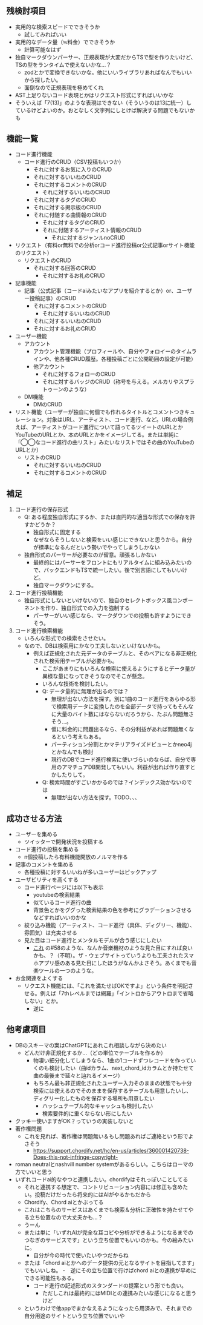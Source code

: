 #

## 残検討項目

- 実用的な検索スピードでできそうか
  - 試してみればいい
- 実用的なデータ量（≒料金）でできそうか
  - 計算可能なはず
- 独自マークダウンパーサー、正規表現が大変だからTSで型を作りたいけど、TSの型をランタイムで使えないかな…？
  - zodとかで変換できないかな。他にいいライブラリあればなんでもいいから探したい。
  - 面倒なので正規表現を極めてくれ
- AST上足りないコード表現とかはリクエスト形式にすればいいかな
- そういえば「7(13)」のような表現はできない（そういうのは13に統一）しているけどよいのか。おとなしく文字列にしとけば解決する問題でもないかも

## 機能一覧

- コード進行機能
  - コード進行のCRUD（CSV投稿もいつか）
    - それに対するお気に入りのCRUD
    - それに対するいいねのCRUD
    - それに対するコメントのCRUD
      - それに対するいいねのCRUD
    - それに対するタグのCRUD
    - それに対する掲示板のCRUD
    - それに付随する曲情報のCRUD
      - それに対するタグのCRUD
      - それに付随するアーティスト情報のCRUD
        - それに対するジャンルnoCRUD
- リクエスト（有料or無料での分析orコード進行投稿or公式記事orサイト機能のリクエスト）
  - リクエストのCRUD
    - それに対する回答のCRUD
      - それに対するお礼のCRUD
- 記事機能
  - 記事（公式記事（コードaiみたいなアプリを紹介するとか）or、ユーザー投稿記事）のCRUD
    - それに対するコメントのCRUD
      - それに対するいいねのCRUD
    - それに対するいいねのCRUD
    - それに対するお礼のCRUD
- ユーザー機能
  - アカウント
    - アカウント管理機能（プロフィールや、自分やフォロイーのタイムラインや、他各種CRUD履歴。各種投稿ごとに公開範囲の設定が可能）
    - 他アカウント
      - それに対するフォローのCRUD
      - それに対するバッジのCRUD（称号を与える。メルカリやスプラトゥーンのような）
  - DM機能
    - DMのCRUD
- リスト機能（ユーザーが独自に何個でも作れるタイトルとコメントつきキュレーション。対象はURL、アーティスト、コード進行、など。URLの場合例えば、アーティストがコード進行について語ってるツイートのURLとかYouTubeのURLとか、本のURLとかをイメージしてる。または単純に「◯◯なコード進行の曲リスト」みたいなリストではその曲のYouTubeのURLとか）
  - リストのCRUD
    - それに対するいいねのCRUD
    - それに対するコメントのCRUD

## 補足

1. コード進行の保存形式
    - Q: ある程度独自形式にするか、または直円的な適当な形式での保存を許すかどうか？
      - 独自形式に固定する
      - なぜならそうしないと検索をいい感じにできないと思うから。自分が標準になるんだという勢いでやってしまうしかない
    - 独自形式のパーサーが必要なのが留意。頑張るしかない
      - 最終的にはパーサーをフロントにもリアルタイムに組み込みたいので、バックエンドもTSで統一したい。後で別言語にしてもいいけど。
      - 独自マークダウンにする。
1. コード進行投稿機能
    - 独自形式にしないといけないので、独自のセレクトボックス風コンポーネントを作り、独自形式での入力を強制する
      - パーサーがいい感じなら、マークダウンでの投稿も許すようにできそう。
1. コード進行検索機能
    - いろんな形式での検索をさせたい。
    - なので、DBは検索用にかなり工夫しないといけないかも。
      - 例えば正規化された元データのテーブルと、そのペアになる非正規化された検索用テーブルが必要かも。
        - ここがあまりにもいろんな検索に使えるようにするとデータ量が異様な量になってきそうなのでそこが懸念。
        - いろんな技術を検討したい。
        - Q: データ量的に無理が出るのでは？
          - 無理が出ない方法を探す。別に1曲のコード進行をあらゆる形で検索用データに変換したのを全部データで持ってもそんなに大量のバイト数にはならないだろうから、たぶん問題無さそう…。
          - 仮に料金的に問題出るなら、その分利益があれば問題無くなるという考えもある。
          - パーティション分割とかマテリアライズドビューとかneo4jとかなんでも検討
          - 現行のDBでコード進行検索に使いづらいのならば、自分で専用のアマチュアDB開発してもいい。利益が出れば作り直すとかしたりして。
        - Q: 検索時間がすごいかかるのでは？インデックス効かないのでは
          - 無理が出ない方法を探す。TODO、、、

## 成功させる方法

- ユーザーを集める
  - ツイッターで開発状況を投稿する
- コード進行の投稿を集める
  - n個投稿したら有料機能開放のノルマを作る
- 記事のコメントを集める
  - 各種投稿に対するいいねが多いユーザーはピックアップ
- ユーザビリティを高くする
  - コード進行ページには以下も表示
    - youtubeの検索結果
    - 似ているコード進行の曲
    - 背景色とかをググった検索結果の色を参考にグラデーションさせるなどすればいいのかな
  - 絞り込み機能（アーティスト、コード進行（具体、ディグリー、機能）、雰囲気）は充実させる
  - 見た目はコード進行とメンタルモデルが合う感じにしたい
    - [これ](https://getcssscan.com/css-checkboxes-examples?ref=beautifulboxshadow-bottom) の#58のような、なんか音楽機材のような見た目にすれば良いかも、？（不明）。ザ・ウェブサイトっていうよりも工夫されたスマホアプリ感のある見た目にしたほうがなんかよさそう。あくまでも音楽ツールの一つのような。
- お金関連をよくする
  - リクエスト機能には、「これを満たせばOKですよ」という条件を明記させる。例えば「7thレベルまでは網羅」「イントロからアウトロまで省略しない」とか。
    - 逆に

## 他考慮項目

- DBのスキーマの案はChatGPTにあれこれ相談しながら決めたい
  - どんだけ非正規化するか…（どの単位でテーブルを作るか）
    - 物凄い細分化してしまうなら、1曲の1コードずつレコードを作っていくのも検討したい（曲idカラム、next_chord_idカラムとか持たせて曲の最後まで延々と辿れるイメージ）
    - もちろん最も非正規化されたユーザー入力そのままの状態でも十分検索には使えるのでそのままを保存するテーブルも用意したいし、ディグリー化したものを保存する場所も用意したい
      - ハッシュテーブル的なキャッシュも検討したい
      - 検索要件的に重くならない形にしたい
- クッキー使いますがOK？っていうの実装しないと
- 著作権問題
  - これを見れば、著作権は問題無い＆もし問題あればご連絡という形でよさそう
    - <https://support.chordify.net/hc/en-us/articles/360001420738-Does-this-not-infringe-copyright->
- roman neutralとnashvill number systemがあるらしい。こちらはローマの方でいいと思う
- いずれコードai的なやつと連携したい。chordifyはそれっぽいことしてる
  - それと連携する想定で、コントリビューション内容には修正も含めたい。投稿だけだったら将来的にはAIがやるかもだから
  - Chordify、Chord aiとかぶってる
  - これはこちらのサービスはあくまでも検索＆分析に正確性を持たせてやる立ち位置なので大丈夫かも…？
  - うーん
  - または単に「いずれAIが完全な耳コピや分析ができるようになるまでのつなぎのサービスです」という立ち位置でもいいのかも。今の絵みたいに。
    - 自分が今の時代で使いたいやつだからね
  - または「chord aiとかへのデータ提供の元となるサイトを目指してます」でもいいしね。
    -　逆にその立ち位置で行けばchord aiとの連携が早めにできる可能性もある。
    - コード進行の記述形式のスタンダードの提案という形でも良い。
      - ただしこれは最終的にはMIDIとの連携みたいな感じになると思うけど
  - というわけで他appでまかなえるようになったら用済みで、それまでの自分用途のサイトという立ち位置でいいや

